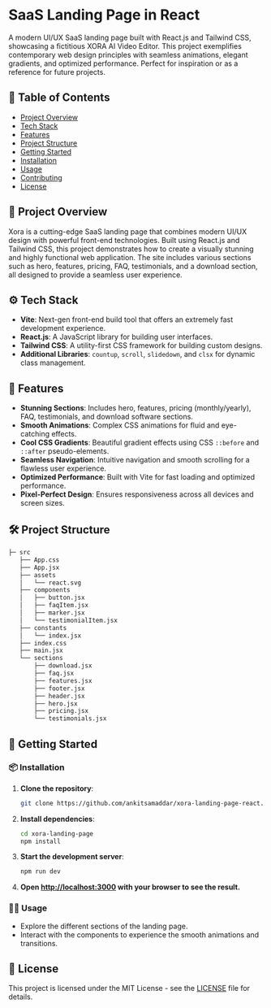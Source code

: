 # SaaS Landing Page in React

A modern UI/UX SaaS landing page built with React.js and Tailwind CSS, showcasing a fictitious XORA AI Video Editor. This project exemplifies contemporary web design principles with seamless animations, elegant gradients, and optimized performance. Perfect for inspiration or as a reference for future projects.

## 📕 Table of Contents

- [Project Overview](#🌟-project-overview)
- [Tech Stack](#tech-stack)
- [Features](#features)
- [Project Structure](#project-structure)
- [Getting Started](#getting-started)
- [Installation](#installation)
- [Usage](#usage)
- [Contributing](#contributing)
- [License](#license)

## 🌟 Project Overview

Xora is a cutting-edge SaaS landing page that combines modern UI/UX design with powerful front-end technologies. Built using React.js and Tailwind CSS, this project demonstrates how to create a visually stunning and highly functional web application. The site includes various sections such as hero, features, pricing, FAQ, testimonials, and a download section, all designed to provide a seamless user experience.

## ⚙️ Tech Stack

- **Vite**: Next-gen front-end build tool that offers an extremely fast development experience.
- **React.js**: A JavaScript library for building user interfaces.
- **Tailwind CSS**: A utility-first CSS framework for building custom designs.
- **Additional Libraries**: `countup`, `scroll`, `slidedown`, and `clsx` for dynamic class management.

## 🚀 Features

- **Stunning Sections**: Includes hero, features, pricing (monthly/yearly), FAQ, testimonials, and download software sections.
- **Smooth Animations**: Complex CSS animations for fluid and eye-catching effects.
- **Cool CSS Gradients**: Beautiful gradient effects using CSS `::before` and `::after` pseudo-elements.
- **Seamless Navigation**: Intuitive navigation and smooth scrolling for a flawless user experience.
- **Optimized Performance**: Built with Vite for fast loading and optimized performance.
- **Pixel-Perfect Design**: Ensures responsiveness across all devices and screen sizes.

## 🛠️ Project Structure

```bash
├─ src
   ├── App.css
   ├── App.jsx
   ├── assets
   │   └── react.svg
   ├── components
   │   ├── button.jsx
   │   ├── faqItem.jsx
   │   ├── marker.jsx
   │   └── testimonialItem.jsx
   ├── constants
   │   └── index.jsx
   ├── index.css
   ├── main.jsx
   └── sections
       ├── download.jsx
       ├── faq.jsx
       ├── features.jsx
       ├── footer.jsx
       ├── header.jsx
       ├── hero.jsx
       ├── pricing.jsx
       └── testimonials.jsx
```

## 🔧 Getting Started

### 📦 Installation

1. **Clone the repository**:

   ```bash
   git clone https://github.com/ankitsamaddar/xora-landing-page-react.git
   ```

2. **Install dependencies**:

   ```bash
   cd xora-landing-page
   npm install
   ```

3. **Start the development server**:

   ```bash
   npm run dev
   ```

4. **Open [http://localhost:3000](http://localhost:3000) with your browser to see the result.**

### 🏃‍♂️ Usage

- Explore the different sections of the landing page.
- Interact with the components to experience the smooth animations and transitions.


## 📜 License

This project is licensed under the MIT License - see the [LICENSE](LICENSE) file for details.
